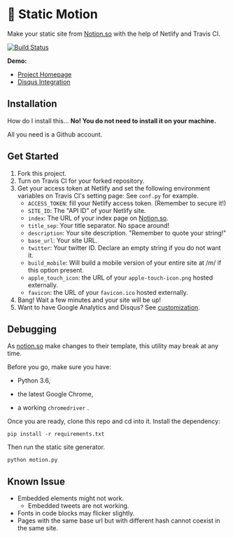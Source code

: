 # 🚀 Static Motion

Make your static site from [Notion.so](https://notion.so) with the help of Netlify and Travis CI.

[![Build Status](https://travis-ci.org/alanzchen/static-motion.svg?branch=master)](https://travis-ci.org/alanzchen/static-motion)

**Demo:**

- [Project Homepage](staticmotion.zenan.ch)
- [Disqus Integration](https://staticmotion.zenan.ch/disqus-integration-demo)

## Installation

How do I install this… **No! You do not need to install it on your machine.**

All you need is a Github account.

## Get Started

1. Fork this project.
2. Turn on Travis CI for your forked repository.
3. Get your access token at Netlify and set the following environment variables on Travis CI's setting page:
   See `conf.py` for example.
   - `ACCESS_TOKEN`: fill your Netlify access token.
      (Remember to secure it!)
   - `SITE_ID`: The "API ID" of your Netlify site.
   - `index`: The URL of your index page on [Notion.so](https://notion.so).
   - `title_sep`: Your title separator. No space around!
   - `description`: Your site description. "Remember to quote your string!"
   - `base_url`: Your site URL.
   - `twitter`: Your twitter ID.
      Declare an empty string if you do not want it.
   - `build_mobile`: Will build a mobile version of your entire site at /m/ if this option present.
   -  `apple_touch_icon`: the URL of your `apple-touch-icon.png` hosted externally.
   -  `favicon`: the URL of your `favicon.ico` hosted externally.
4. Bang! Wait a few minutes and your site will be up!
5. Want to have Google Analytics and Disqus? See [customization](https://staticmotion.zenan.ch/customization).

## Debugging

As [notion.so](https://notion.so) make changes to their template, this utility may break at any time.

Before you go, make sure you have:

- Python 3.6,


- the latest Google Chrome,
- a working `chromedriver` .

Once you are ready, clone this repo and cd into it. Install the dependency:

```
pip install -r requirements.txt
```

Then run the static site generator.

```
python motion.py
```

## Known Issue

- Embedded elements might not work.
  - Embedded tweets are not working.
- Fonts in code blocks may flicker slightly.
- Pages with the same base url but with different hash cannot coexist in the same site.